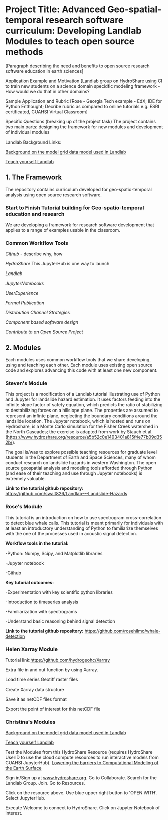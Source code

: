 # Project Title: Advanced Geo-spatial-temporal research software curriculum: Developing Landlab Modules to teach open source methods

[Paragraph describing the need and benefits to open source research software education in earth sciences]

Application Example and Motivation
[Landlab group on HydroShare using CI to train new students on a science domain specidfic modeling framework - How would we do that in other domains? 

Sample Application and Rubric
[Rose - Georgia Tech example - EdX; IDE for Python Enthought;  Decribe rubric as compared to online tutorials e.g. ESRI certificated, CUAHSI Virtual Classroom]

Specific Questions (breaking up of the project task)
The project contains two main parts: designing the framework for new modules and development of individual modules 

Landlab Background Links:

[Background on the model grid data model used in Landlab](https://nbviewer.jupyter.org/github/landlab/tutorials/blob/master/grid_object_demo/grid_object_demo.ipynb)

[Teach yourself Landlab](https://github.com/landlab/landlab/wiki/Teach-Yourself-Landlab!)


## 1. The Framework
The repository contains curriculum developed for geo-spatio-temporal analysis using open source research software.

### Start to Finish Tutorial building for Geo-spatio-temporal education and research
We are developing a framework for research software development that applies to a range of examples usable in the classroom. 

### Common Workflow Tools

_Github_  - describe why, how

_HydroShare_  This JupyterHub is one way to launch

_Landlab_

_JupyterNotebooks_

_UserExperience_

_Formal Publication_

_Distribution Channel Strategies_

_Component based software design_

_Contribute to an Open Source Project_

## 2. Modules
Each modules uses common workflow tools that we share developing, using and teaching each other.  Each module uses existing open source code and explores advancing this code with at least one new component. 

### Steven's Module
This project is a modification of a Landlab tutorial illustrating use of Python and Jupyter for landslide hazard estimation.  It uses factors feeding into the infinite slope factor of safety equation, which predicts the ratio of stabilizing to destabilizing forces on a hillslope plane. The properties are assumed to represent an infinte plane, neglecting the boundary conditions around the landslide location.  The Jupyter notebook, which is hosted and runs on Hydroshare, is a Monte Carlo simulation for the Fisher Creek watershed in the North Cascades; the exercise is adapted from work by Stauch et al. (https://www.hydroshare.org/resource/a5b52c0e1493401a815f4e77b09d352b/).

The goal is/was to explore possible teaching resources for graduate level students in the Department of Earth and Space Sciences, many of whom conduct research on landslide hazards in western Washington.  The open source geospatial analysis and modeling tools afforded through Python (and ease of their teaching and use through Jupyter notebooks) is extremely valuable.

**Link to the tutorial github repository:** https://github.com/swalt826/Landlab---Landslide-Hazards 


###  Rose's Module

This tutorial is an introduction on how to use spectrogram cross-correlation to detect blue whale calls. This tutorial is meant primarily for individuals with at least an introductory understanding of Python to familiarize themselves with the one of the processes used in acoustic signal detection. 

**Workflow tools in the tutorial:**

-Python: Numpy, Scipy, and Matplotlib libraries

-Jupyter notebook

-Github

**Key tutorial outcomes:**

-Experimentation with key scientific python libraries

-Introduction to timeseries analysis

-Familiarization with spectrograms

-Understand basic reasoning behind signal detection

**Link to the tutorial github repository:** https://github.com/rosehilmo/whale-detection 


### Helen Xarray Module

Tutorial link:https://github.com/hydrogeohc/Xarray

Extra file in and out function by using Xarray.

Load time series Geotiff raster files

Create Xarray data structure 

Save it as netCDF files format

Export the point of interest for this netCDF file

### Christina's Modules

[Background on the model grid data model used in Landlab](https://nbviewer.jupyter.org/github/landlab/tutorials/blob/master/grid_object_demo/grid_object_demo.ipynb)

[Teach yourself Landlab](https://github.com/landlab/landlab/wiki/Teach-Yourself-Landlab!)

Test the Modules from this HydroShare Resource (requires HydroShare UserID to use the cloud compute resources to run interactive models from CUAHSI JupyterHub). 
[Lowering the barriers to Computational Modeling of the Earth Surface](https://www.hydroshare.org/resource/70b977e22af544f8a7e5a803935c329c/)

Sign in/Sign up at www.hydroshare.org. Go to Collaborate. Search for the Landlab Group. Join. Go to Resources. 

Click on the resource above. Use blue upper right button to 'OPEN WITH'. Select JupyterHub. 

Execute Welcome to connect to HydroShare. Click on Jupyter Notebook of interest.  


